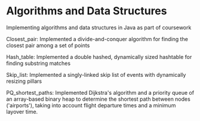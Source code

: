 # Algorithms and Data Structures
Implementing algorithms and data structures in Java as part of coursework

Closest_pair: Implemented a divide-and-conquer algorithm for finding the closest pair among a set of points

Hash_table: Implemented a double hashed, dynamically sized hashtable for finding substring matches

Skip_list: Implemented a singly-linked skip list of events with dynamically resizing pillars

PQ_shortest_paths: Implemented Dijkstra's algorithm and a priority queue of an array-based binary heap to determine the shortest path between nodes ('airports'), taking into account flight departure times and a minimum layover time.
